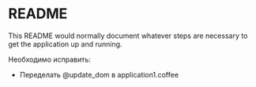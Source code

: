 # README

This README would normally document whatever steps are necessary to get the
application up and running.

Необходимо исправить:

* Переделать @update_dom в application1.coffee
